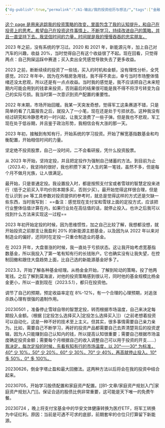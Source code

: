 ```yaml
---
{"dg-publish":true,"permalink":"/A1-输出/我的投资经历与想法/","tags":["金融投资 定投"]}
---
```



<u>这个 page 是用来追踪我的投资策略的改变，里面包含了我的认知提升，和自己在投资上的思考。希望自己在投资这件事情上，不断学习，持续改进自己的策略，并且一直坚持下去。我坚信时间的力量，时间就是我的慢慢吞吞的忠实朋友。</u>

2023 年之前，没有系统的学习过。2020 和 2021 年，新能源元年，加上自己对汽车的兴趣，收益 20%，当时觉得自己有这个收益很了不起。现在回看，只觉得两点：自己狗屎运踩中赛道；买入卖出全凭感觉导致失去了更多收益。

2023 之前，断断续续的投资了一些钱，买入的时机和金额，没有理性分析，全凭感觉。2022 年年中，因为在外租房急用钱，我不得不卖出，幸亏当时市场整体情绪还没太悲观，所以还是有一点点收益。当时我的感觉是，我不应该把自己未来短期内可能会用到的钱拿来投资，否则最后的结果很可能是我不得不将浮亏转变为自己的实际亏损。我当时第一次意识到资产配置的重要性。

2022 年末期，市场开始回暖。我某一天突发奇想，觉得军工这条赛道不错，只是简单的看了几篇报告之后，就投入了一小笔，现在还是处于亏损状态。这种我没有经过研究和冷静思考的一时兴起，让我又浪费了一些子弹。但是我也不悲观，军工现在处于低谷期，并且鉴于政治形势，我相信会有大涨的那一天。

2023 年初，接触到有知有行，开始系统的学习投资。开始了解宽基指数基金和均衡配置，开始相信时间的力量。

坚定绝不投资股票，自己一没时间，二不会看研报，凭什么投资股票。

从 2023 年开始，坚持定投，并且把定投作为强制自己储蓄的方法。到目前为止（2023.4），我坚持的很好，我也积攒下来了人生的第一笔钱，虽然不多，但是每个月不做月光族，让人很满足。

最开始，只是普通定投。我设置投入时，都是按照支付宝或者雪球的智慧定投来进行（低于之前买入平均价则本期多买，否则少买）。最开始觉得这样很合理，但是在认识到 pe 等工具参数对投资提供的参考时，就总是觉得这样的方式还是欠缺一些东西，当时我写到： ==备注：感觉现在支付宝和雪球上面的定投方式，应该把行业整体估值计算在内，如果行业处在高估值的话，就停止投入。也许之后我可以找到什么方法来实现这一过程==

2023 年初开始定投的时候，因为思维惯性，加之自己比较了解，我想都没想，就开始投资之前那支让我盈利 20% 的新能源主题基金，以及因为从 2022 年以来对制造业的偏好，还同时在定投一只重仓制造业的基金。

在 2023 开年，大盘普涨的时候，我一直处于亏损状态。这让我开始考虑宽基指数基金，所以我投入了第一笔有知有行的长钱账户。它也确实没有让我失望，在控制回撤和跟住大盘趋势上面，比自己选的新能源基金好多了。

2023.3，开始了解各种基金经理。从杨金金开始，了解到轮动的策略，投了他两笔钱。之后了解到莫海波，对他的投资策略感到很认可，同时他的基金规模比杨金金更小，所以一直到现在（2023.5.1），都只在投资他。

调节了自己的预期，预定收益率定在 8%-12%，有一个合理的心理预期，对追涨杀跌心理有很强的遏制作用。

20230501 ，准备停止雪球自带的智慧定投，转而根据市场温度，自己来决定每期投入金额。（根据 [[定投怎么选择买入\|定投怎么选择买入]]）（之前老想着投资可以自动化，这是一种不好的技术至上主义。但其实，很多事情需要自己亲力亲为。比如，需要自己不断学习，再好的投资产品都需要自己去弄清楚背后的投资逻辑，因为人只能赚到自己认知内的钱，所以提高认知很重要；需要自己根据市场温度确定投资金额；需要每个月根据自己的收入调整自己可以用于投资的开支……）<u>我决定，每次定投的时候，先看有知有行的市场温度，以 20°——30° 为标准，40° 少 10%，50° 少 20%，60° 少 30%，70° 少 40%，再高就停止投入。10° 多 50%，0° 多 100%。</u>

20230626，倒金字塔止盈和最大回撤法。这两种方法以后将会在我的投资中结合起来。

20230705，开始学习股债配置和家庭资产配置。[[B1-文章/家庭资产规划入门\|家庭资产规划入门]]。保证合适的股债比例非常重要，这可能是天下唯一的免费午餐。

20230724 ，晚上将支付宝基金中的华安文体健康转换为医疗ETF，将军工转换为中证红利。原因：当前是可遇不可求的底部，前期套牢的仓位只打算留下新能源。
